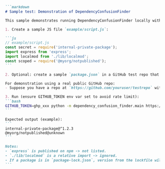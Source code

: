 ````markdown
```markdown
# Sample test: Demonstration of DependencyConfusionFinder

This sample demonstrates running DependencyConfusionFinder locally with a small JS file.

1. Create a sample JS file `example/script.js`:

```js
// example/script.js
const secret = require('internal-private-package');
import express from 'express';
import localmod from './lib/localmod';
const scoped = require('@myorg/notpublished');
```

2. Optional: create a sample `package.json` in a GitHub test repo that declares `internal-private-package` as dependency.

For demonstration using a real public GitHub repo:
- Suppose you have a repo at `https://github.com/youruser/testrepo` with a `package.json` that lists `internal-private-package`.

3. Run (ensure GITHUB_TOKEN env var set to avoid rate limit):
```bash
GITHUB_TOKEN=ghp_xxx python -m dependency_confusion_finder.main https://github.com/youruser/testrepo example/script.js
```

Expected output (example):
```
internal-private-package@^1.2.3
@myorg/notpublished@unknown
```

Notes:
- `express` is published on npm -> not listed.
- `./lib/localmod` is a relative import -> ignored.
- If a package is in `package-lock.json`, version from the lockfile will be preferred.
```
````
